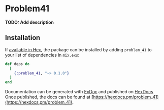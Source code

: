 # Problem41

**TODO: Add description**

## Installation

If [available in Hex](https://hex.pm/docs/publish), the package can be installed
by adding `problem_41` to your list of dependencies in `mix.exs`:

```elixir
def deps do
  [
    {:problem_41, "~> 0.1.0"}
  ]
end
```

Documentation can be generated with [ExDoc](https://github.com/elixir-lang/ex_doc)
and published on [HexDocs](https://hexdocs.pm). Once published, the docs can
be found at [https://hexdocs.pm/problem_41](https://hexdocs.pm/problem_41).

